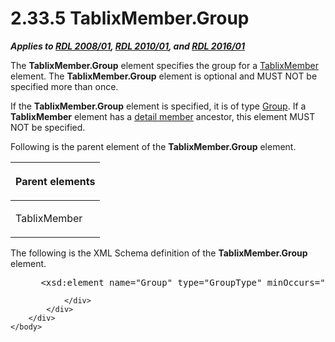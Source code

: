 <html dir="LTR" xmlns:mshelp="http://msdn.microsoft.com/mshelp" xmlns:ddue="http://ddue.schemas.microsoft.com/authoring/2003/5" xmlns:xlink="http://www.w3.org/1999/xlink" xmlns:tool="http://www.microsoft.com/tooltip">
    <head>
        <meta http-equiv="Content-Type" content="text/html; CHARSET=utf-8"></meta>
        <meta name="save" content="history"></meta>
        <title>2.33.5 TablixMember.Group</title>
        <xml>
            <mshelp:toctitle title="2.33.5 TablixMember.Group"></mshelp:toctitle>
            <mshelp:rltitle title="[MS-RDL]: TablixMember.Group"></mshelp:rltitle>
            <mshelp:keyword index="A" term="2a2f7641-4f42-44c0-81a5-c17c61b75802"></mshelp:keyword>
            <mshelp:attr name="DCSext.ContentType" value="open specification"></mshelp:attr>
            <mshelp:attr name="AssetID" value="2a2f7641-4f42-44c0-81a5-c17c61b75802"></mshelp:attr>
            <mshelp:attr name="TopicType" value="kbRef"></mshelp:attr>
            <mshelp:attr name="DCSext.Title" value="[MS-RDL]: TablixMember.Group" />
        </xml>
    </head>
    <body>
        <div id="header">
            <h1 class="heading">2.33.5 TablixMember.Group</h1>
        </div>
        <div id="mainSection">
            <div id="mainBody">
                <div id="allHistory" class="saveHistory"></div>
                <div id="sectionSection0" class="section" name="collapseableSection">
                    

<p><b><i>Applies to </i></b><a href="1e855f94-4617-47e4-b89e-0856c6cb420f.md"><b><i>RDL 2008/01</i></b></a><b><i>,
</i></b><a href="3428e690-a348-4ec7-8a6a-8efb42d2cdee.md"><b><i>RDL 2010/01</i></b></a><b><i>,
and </i></b><a href="52ce3983-2bfc-4e72-9359-42aaf5fe4509.md"><b><i>RDL 2016/01</i></b></a></p>

<p>The <b>TablixMember.Group</b> element specifies the group
for a <a href="1d8a9691-b173-4e24-9ea9-1f486bc824fd.md">TablixMember</a>
element. The <b>TablixMember.Group</b> element is optional and MUST NOT be
specified more than once. </p>

<p>If the <b>TablixMember.Group</b> element is specified, it is
of type <a href="dbfff811-1be7-4e8b-a5d2-6cc522317fbe.md">Group</a>. If a <b>TablixMember</b>
element has a <a href="b2482b3f-74ab-4ca8-a9e5-c07955011743.md#gt_04fb8f6f-6296-42dd-adc9-888dbf309413">detail member</a>
ancestor, this element MUST NOT be specified.</p>

<p>Following is the parent element of the <b>TablixMember.Group</b>
element.</p>

<table>
 <thead>
  <tr>
   <th>
   <p>Parent elements</p>
   </th>
  </tr>
 </thead>
 <tr>
  <td>
  <p>TablixMember </p>
  </td>
 </tr>
</table>

<p>The following is the XML Schema definition of the <b>TablixMember.Group</b>
element.</p>

<dl>
<dd>
<div><pre> &lt;xsd:element name=&quot;Group&quot; type=&quot;GroupType&quot; minOccurs=&quot;0&quot; maxOccurs=&quot;1&quot; /&gt;
</pre></div>
</dd></dl>


                </div>
            </div>
        </div>
    </body>
</html>